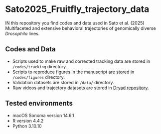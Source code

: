 # Sato2025_Fruitfly_trajectory_data
IN this repository you find codes and data used in Sato et al. (2025) Multifaceted and extensive behavioral trajectories of genomically diverse _Drosophila_ lines.

## Codes and Data
- Scripts used to make raw and corrected tracking data are stored in `/codes/tracking` directory. 
- Scripts to reproduce figures in the manuscript are stored in `/codes/figures` directory. 
- Validation datasets are stored in `/data/` directory. 
- Raw videos and trajectory datasets are stored in [Dryad repository](https://doi.org/10.5061/dryad.ttdz08m60).

## Tested environments
- macOS Sonoma version 14.6.1
- R version 4.4.2
- Python 3.10.10
